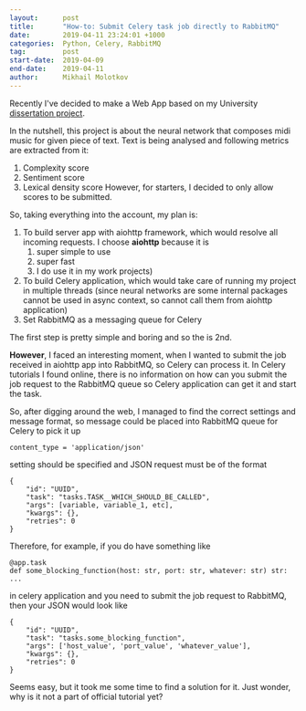 ```yaml
---
layout:      post
title:       "How-to: Submit Celery task job directly to RabbitMQ"
date:        2019-04-11 23:24:01 +1000
categories:  Python, Celery, RabbitMQ
tag:         post
start-date:  2019-04-09
end-date:    2019-04-11
author:      Mikhail Molotkov
---
```


Recently I've decided to make a Web App based on my University [dissertation project][link-to].

In the nutshell, this project is about the neural network that composes midi music for given piece of text. Text is being analysed and following metrics are extracted from it:
  1. Complexity score
  2. Sentiment score
  3. Lexical density score
However, for starters, I decided to only allow scores to be submitted. 

So, taking everything into the account, my plan is:
  1. To build server app with aiohttp framework, which would resolve all incoming requests. I choose **aiohttp** because it is
      1. super simple to use
      2. super fast
      3. I do use it in my work projects)
  2. To build Celery application, which would take care of running my project in multiple threads (since neural networks are some internal packages cannot be used in async context, so cannot call them from aiohttp application)
  3. Set RabbitMQ as a messaging queue for Celery


The first step is pretty simple and boring and so the is 2nd. 

**However**, I faced an interesting moment, when I wanted to submit the job received in aiohttp app into RabbitMQ, so Celery can process it. In Celery tutorials I found online, there is no information
on how can you submit the job request to the RabbitMQ queue so Celery application can get it and start the task. 

So, after digging around the web, I managed to find the correct settings and message format, so message could be placed into RabbitMQ queue for Celery to pick it up
```
content_type = 'application/json'
```
setting should be specified and JSON request must be of the format
```
{
	"id": "UUID",
	"task": "tasks.TASK__WHICH_SHOULD_BE_CALLED",
	"args": [variable, variable_1, etc],
	"kwargs": {},
	"retries": 0
}
```

Therefore, for example, if you do have something like
```
@app.task
def some_blocking_function(host: str, port: str, whatever: str) str:
...
```
in celery application and you need to submit the job request to RabbitMQ, then your JSON would look like
```
{
	"id": "UUID",
	"task": "tasks.some_blocking_function",
	"args": ['host_value', 'port_value', 'whatever_value'],
	"kwargs": {},
	"retries": 0
}
```

Seems easy, but it took me some time to find a solution for it. Just wonder, why is it not a part of official tutorial yet? 

[link-to]:    https://github.com/MikhailMS/text_musification
